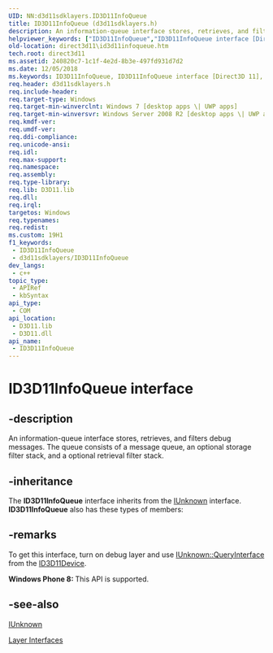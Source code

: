 ```yaml
---
UID: NN:d3d11sdklayers.ID3D11InfoQueue
title: ID3D11InfoQueue (d3d11sdklayers.h)
description: An information-queue interface stores, retrieves, and filters debug messages. The queue consists of a message queue, an optional storage filter stack, and a optional retrieval filter stack.
helpviewer_keywords: ["ID3D11InfoQueue","ID3D11InfoQueue interface [Direct3D 11]","ID3D11InfoQueue interface [Direct3D 11]","described","c949addb-3970-af5d-6963-d7a298716036","d3d11sdklayers/ID3D11InfoQueue","direct3d11.id3d11infoqueue"]
old-location: direct3d11\id3d11infoqueue.htm
tech.root: direct3d11
ms.assetid: 240820c7-1c1f-4e2d-8b3e-497fd931d7d2
ms.date: 12/05/2018
ms.keywords: ID3D11InfoQueue, ID3D11InfoQueue interface [Direct3D 11], ID3D11InfoQueue interface [Direct3D 11],described, c949addb-3970-af5d-6963-d7a298716036, d3d11sdklayers/ID3D11InfoQueue, direct3d11.id3d11infoqueue
req.header: d3d11sdklayers.h
req.include-header: 
req.target-type: Windows
req.target-min-winverclnt: Windows 7 [desktop apps \| UWP apps]
req.target-min-winversvr: Windows Server 2008 R2 [desktop apps \| UWP apps]
req.kmdf-ver: 
req.umdf-ver: 
req.ddi-compliance: 
req.unicode-ansi: 
req.idl: 
req.max-support: 
req.namespace: 
req.assembly: 
req.type-library: 
req.lib: D3D11.lib
req.dll: 
req.irql: 
targetos: Windows
req.typenames: 
req.redist: 
ms.custom: 19H1
f1_keywords:
 - ID3D11InfoQueue
 - d3d11sdklayers/ID3D11InfoQueue
dev_langs:
 - c++
topic_type:
 - APIRef
 - kbSyntax
api_type:
 - COM
api_location:
 - D3D11.lib
 - D3D11.dll
api_name:
 - ID3D11InfoQueue
---
```


# ID3D11InfoQueue interface


## -description

An information-queue interface stores, retrieves, and filters debug messages. The queue consists of a message queue, an optional storage filter stack, and a optional retrieval filter stack.

## -inheritance

The <b>ID3D11InfoQueue</b> interface inherits from the <a href="/windows/desktop/api/unknwn/nn-unknwn-iunknown">IUnknown</a> interface. <b>ID3D11InfoQueue</b> also has these types of members:

## -remarks

To get this interface, turn on debug layer and use <a href="/windows/desktop/api/unknwn/nf-unknwn-iunknown-queryinterface(q)">IUnknown::QueryInterface</a> from the <a href="/windows/desktop/api/d3d11/nn-d3d11-id3d11device">ID3D11Device</a>.
          

<b>Windows Phone 8:
        </b> This API is supported.

## -see-also

<a href="/windows/desktop/api/unknwn/nn-unknwn-iunknown">IUnknown</a>



<a href="/windows/desktop/direct3d11/d3d11-graphics-reference-d3d11-layer-interfaces">Layer Interfaces</a>
